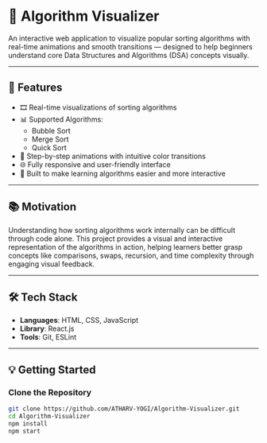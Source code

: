 # 🧠 Algorithm Visualizer

An interactive web application to visualize popular sorting algorithms with real-time animations and smooth transitions — designed to help beginners understand core Data Structures and Algorithms (DSA) concepts visually.

---

## 🚀 Features

- 🎞️ Real-time visualizations of sorting algorithms
- 📊 Supported Algorithms:
  - Bubble Sort
  - Merge Sort
  - Quick Sort
- 🧩 Step-by-step animations with intuitive color transitions
- 🌐 Fully responsive and user-friendly interface
- 🎯 Built to make learning algorithms easier and more interactive

---

## 📚 Motivation

Understanding how sorting algorithms work internally can be difficult through code alone. This project provides a visual and interactive representation of the algorithms in action, helping learners better grasp concepts like comparisons, swaps, recursion, and time complexity through engaging visual feedback.

---

## 🛠️ Tech Stack

- **Languages**: HTML, CSS, JavaScript
- **Library**: React.js
- **Tools**: Git, ESLint

---

## 💡 Getting Started

### Clone the Repository

```bash
git clone https://github.com/ATHARV-YOGI/Algorithm-Visualizer.git
cd Algorithm-Visualizer
npm install
npm start
